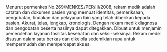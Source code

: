 Menurut permenkes No.269/MENKES/PER/III/2008, rekam medik adalah catatan dan dokumen pasien yang memuat identitas, pemeriksaan, pengobatan, tindakan dan pelayanan lain yang telah diberikan kepada pasien. Akurat, jelas, lengkap, kronologis. Dengan rekam medik diagnosa dan pengobatan beserta hasilnya dapat ditegakkan. Dibuat untuk menjamin pemerolehan layanan fasilitas kesehatan dan seksi-seksinya. Rekam medik disusun dalam satu berkas dan dikelola sedemikian rupa untuk mempermudah dan mempercepat akses.